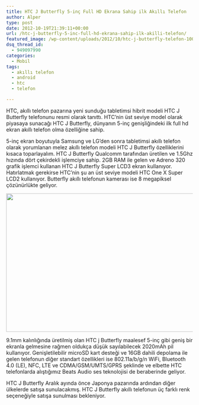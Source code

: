 ```yaml
---
title: HTC J Butterfly 5-inç Full HD Ekrana Sahip ilk Akıllı Telefon
author: Alper
type: post
date: 2012-10-19T21:39:11+00:00
url: /htc-j-butterfly-5-inc-full-hd-ekrana-sahip-ilk-akilli-telefon/
featured_image: /wp-content/uploads/2012/10/htc-j-butterfly-telefon-100x100.jpg
dsq_thread_id:
  - 949097990
categories:
  - Mobil
tags:
  - akıllı telefon
  - android
  - htc
  - telefon

---
```

HTC, akıllı telefon pazarına yeni sunduğu tabletimsi hibrit modeli HTC J Butterfly telefonunu resmi olarak tanıttı. HTC&#8217;nin üst seviye model olarak piyasaya sunacağı HTC J Butterfly, dünyanın 5-inç genişliğindeki ilk full hd ekran akıllı telefon olma özelliğine sahip.

5-inç ekran boyutuyla Samsung ve LG&#8217;den sonra tabletimsi akıllı telefon olarak yorumlanan melez akıllı telefon modeli HTC J Butterfly özelliklerini kısaca toparlayalım. HTC J Butterfly Qualcomm tarafından üretilen ve 1.5Ghz hızında dört çekirdekli işlemciye sahip. 2GB RAM ile gelen ve Adreno 320 grafik işlemci kullanan HTC J Butterfly Super LCD3 ekran kullanıyor. Hatırlatmak gerekirse HTC&#8217;nin şu an üst seviye modeli HTC One X Super LCD2 kullanıyor. Butterfly akıllı telefonun kamerası ise 8 megapiksel çözünürlükte geliyor.

<img class="aligncenter size-full wp-image-8664" title="htc-j-butterfly-telefon" src="https://www.murekkep.org/wp-content/uploads/2012/10/htc-j-butterfly-telefon.jpg" alt="" width="557" height="374" srcset="https://www.murekkep.org/wp-content/uploads/2012/10/htc-j-butterfly-telefon.jpg 557w, https://www.murekkep.org/wp-content/uploads/2012/10/htc-j-butterfly-telefon-400x268.jpg 400w, https://www.murekkep.org/wp-content/uploads/2012/10/htc-j-butterfly-telefon-50x33.jpg 50w, https://www.murekkep.org/wp-content/uploads/2012/10/htc-j-butterfly-telefon-186x125.jpg 186w" sizes="(max-width: 557px) 100vw, 557px" /> 

9.1mm kalınlığında üretilmiş olan HTC j Butterfly maalesef 5-inç gibi geniş bir ekranla gelmesine rağmen oldukça düşük sayılabilecek 2020mAh pil kullanıyor. Genişletilebilir microSD kart desteği ve 16GB dahili depolama ile gelen telefonun diğer standart özellikleri ise 802.11a/b/g/n WiFi, Bluetooth 4.0 (LE), NFC, LTE ve CDMA/GSM/UMTS/GPRS şeklinde ve elbette HTC telefonlarda alıştığımız Beats Audio ses teknolojisi de beraberinde geliyor.

HTC J Butterfly Aralık ayında önce Japonya pazarında ardından diğer ülkelerde satışa sunulacakmış. HTC J Butterfly akıllı telefonun üç farklı renk seçeneğiyle satışa sunulması bekleniyor.
